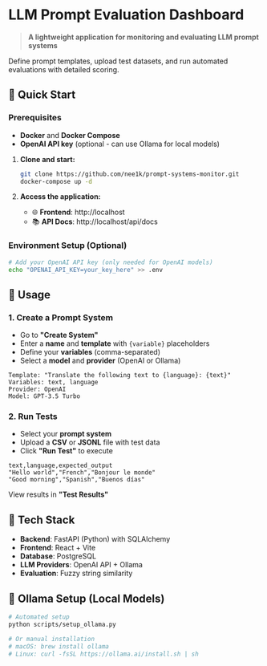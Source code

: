 # LLM Prompt Evaluation Dashboard

> **A lightweight application for monitoring and evaluating LLM prompt systems**

Define prompt templates, upload test datasets, and run automated evaluations with detailed scoring.

## 🚀 Quick Start

### Prerequisites
- **Docker** and **Docker Compose**
- **OpenAI API key** (optional - can use Ollama for local models)

1. **Clone and start:**
   ```bash
   git clone https://github.com/nee1k/prompt-systems-monitor.git
   docker-compose up -d
   ```

2. **Access the application:**
   - 🌐 **Frontend**: http://localhost
   - 📚 **API Docs**: http://localhost/api/docs

### Environment Setup (Optional)
```bash
# Add your OpenAI API key (only needed for OpenAI models)
echo "OPENAI_API_KEY=your_key_here" >> .env
```

## 📖 Usage

### 1. Create a Prompt System
- Go to **"Create System"**
- Enter a **name** and **template** with `{variable}` placeholders
- Define your **variables** (comma-separated)
- Select a **model** and **provider** (OpenAI or Ollama)

```
Template: "Translate the following text to {language}: {text}"
Variables: text, language
Provider: OpenAI
Model: GPT-3.5 Turbo
```

### 2. Run Tests
- Select your **prompt system**
- Upload a **CSV** or **JSONL** file with test data
- Click **"Run Test"** to execute

```csv
text,language,expected_output
"Hello world","French","Bonjour le monde"
"Good morning","Spanish","Buenos días"
```

View results in **"Test Results"**

## 🔧 Tech Stack

- **Backend**: FastAPI (Python) with SQLAlchemy
- **Frontend**: React + Vite
- **Database**: PostgreSQL
- **LLM Providers**: OpenAI API + Ollama
- **Evaluation**: Fuzzy string similarity

## 🐳 Ollama Setup (Local Models)

```bash
# Automated setup
python scripts/setup_ollama.py

# Or manual installation
# macOS: brew install ollama
# Linux: curl -fsSL https://ollama.ai/install.sh | sh
```